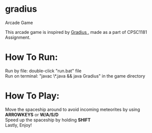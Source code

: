 # gradius
Arcade Game

This arcade game is inspired by <a href="https://en.wikipedia.org/wiki/Gradius"> Gradius </a>, made as a part of CPSC1181 Assignment. 


<h1> How To Run: </h1>
Run by file: double-click "run.bat" file
<br>
Run on terminal: "javac \*.java && java Gradius" in the game directory

<br>

<h1> How To Play: </h1>
Move the spaceship around to avoid incoming meteorites by using <b>ARROWKEYS</b> or <b>W/A/S/D</b> <br>
Speed up the spaceship by holding <b>SHIFT</b> <br>
Lastly, Enjoy!

